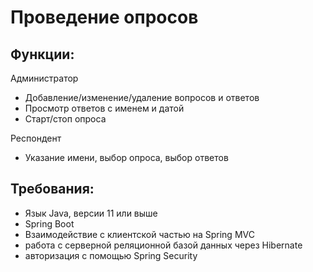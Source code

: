 # Проведение опросов

## Функции:
Администратор
- Добавление/изменение/удаление вопросов и ответов
- Просмотр ответов с именем и датой
- Старт/стоп опроса

Респондент
- Указание имени, выбор опроса, выбор ответов

## Требования:
- Язык Java, версии 11 или выше
- Spring Boot
- Взаимодействие с клиентской частью на Spring MVC
- работа с серверной реляционной базой данных через Hibernate
- авторизация с помощью Spring Security

